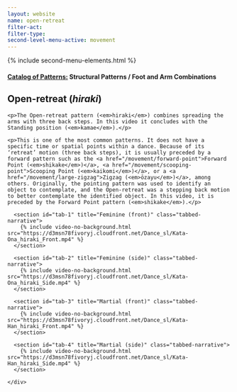 ```yaml
---
layout: website
name: open-retreat
filter-act:
filter-type:
second-level-menu-active: movement
---
```

{% include second-menu-elements.html %}

<main class="page-content">
  <div class="text-container">
    <h4><a href="/movement/">Catalog of Patterns:</a> Structural Patterns / Foot and Arm Combinations</h4>
    <h2>Open-retreat (<em>hiraki</em>)</h2>

    <p>The Open-retreat pattern (<em>hiraki</em>) combines spreading the arms with three back steps. In this video it concludes with the Standing position (<em>kamae</em>).</p>

    <p>This is one of the most common patterns. It does not have a specific time or spatial points within a dance. Because of its ‘retreat’ motion (three back steps), it is usually preceded by a forward pattern such as the <a href="/movement/forward-point">Forward Point (<em>shikake</em>)</a>, <a href="/movement/scooping-point">Scooping Point (<em>kaikomi</em>)</a>, or a <a href="/movement/large-zigzag">Zigzag (<em>ōzayu</em>)</a>, among others. Originally, the pointing pattern was used to identify an object to contemplate, and the Open-retreat was a stepping back motion to better contemplate the identified object. In this video, it is preceded by the Forward Point pattern (<em>shikake</em>).</p>

  </div>


<div class="tabs-container">
  <div class="tabs-container__links">
    <div class="wrapper">
      <div id="tabs"></div>
    </div>
  </div>
  <div class="tabs-container__content">
    <div class="wrapper">

      <section id="tab-1" title="Feminine (front)" class="tabbed-narrative">
        {% include video-no-background.html src="https://d3msn78fivoryj.cloudfront.net/Dance_sl/Kata-Ona_hiraki_Front.mp4" %}
      </section>

      <section id="tab-2" title="Feminine (side)" class="tabbed-narrative">
        {% include video-no-background.html src="https://d3msn78fivoryj.cloudfront.net/Dance_sl/Kata-Ona_hiraki_Side.mp4" %}
      </section>

      <section id="tab-3" title="Martial (front)" class="tabbed-narrative">
        {% include video-no-background.html src="https://d3msn78fivoryj.cloudfront.net/Dance_sl/Kata-Han_hiraki_Front.mp4" %}
      </section>

      <section id="tab-4" title="Martial (side)" class="tabbed-narrative">
        {% include video-no-background.html src="https://d3msn78fivoryj.cloudfront.net/Dance_sl/Kata-Han_hiraki_Side.mp4" %}
      </section>

    </div>
  </div>
</div>
</main>

